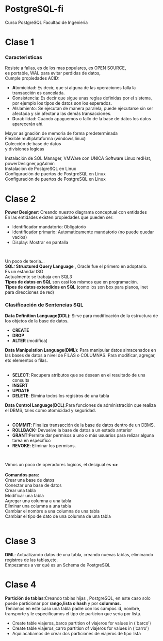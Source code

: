 # PostgreSQL-fi
Curso PostgreSQL Facultad de Ingenieria

# Clase 1

### Caracteristicas
Resiste a fallas, es de los mas populares, es OPEN SOURCE, 
<br>
es portable,
WAL para evitar perdidas de datos, <br> 
Cumple propiedades ACID: 
<ul>
  <li>   <b>A</b>tomicidad: Es decir, que si alguna de las operaciones falla la transacción es cancelada.</li>
  <li>   <b>C</b>onsistencia: Es decir que sigue unas reglas definidas por el sistema, por ejemplo los tipos de datos son los esperados.</li>
  <li>A<b>I</b>slamiento: Se ejecutan de manera paralela, puede ejecutarse sin ser afectada y sin afectar a las demás transacciones.</li>
  <li><b>D</b>urabilidad: Cuando apaguemos o fallo de la base de datos los datos aparecerán ahí.</li>
</ul>

<p>
    Mayor asignación de memoria de forma predeterminada <br>
    Flexible multiplataforma (windows,linux)<br>
    Colección de base de datos<br>
    y divisiones logicas<br>
</p>
<p>
    Instalación de SQL Manager, VMWare con UNICA Software Linux redHat, powerDesigner,pgAdmin<br>
    Instalación de PostgreSQL en Linux<br>
    Configuración de puertos de PostgreSQL en Linux<br>
    Configuración de puertos de PostgreSQL en Linux<br>
</p>


# Clase 2

<p>
    <b>Power Designer</b>: Creando nuestro diagrama conceptual con entidades<br>
    En las entidades existen propiedades que pueden ser: <br>
    <ul>
        <li>Identificador mandatorio: Obligatorio<br></li>
        <li>Identificador primario: Automaticamente mandatorio (no puede quedar vacios)<br></li>
        <li>Display: Mostrar en pantalla <br></li>
    </ul>
    
</p>
<br>
<p>
    Un poco de teoria...<br>
    <b>SQL: Structured Query Language</b> , Oracle fue el primero en adoptarlo. <br>
    Es un estandar ISO<br>
    Actualmente se trabaja con SQL3<br>
    <b>Tipos de datos en SQL</b> son casi los mismos que en programación. <br>
    <b>Tipos de datos extendidos en SQL</b> (como los son box para planos, inet para direcciones de red) <br>


</p>

### Clasificación de Sentencias SQL

<p>
    <b>Data Definition Language(DDL)</b>: Sirve para modificación de la estructura de los objetos de la base de datos.<br>
    <ul>
        <li><b>CREATE</b></li>
        <li><b>DROP</b></li>
        <li><b>ALTER</b> (modifica)</li>
    </ul>
    <b>Data Manipulation Language(DML):</b> Para manipular datos almacenados en las bases de datos a nivel de FILAS o COLUMNAS. Para modificar, agregar, etc elementos o filas.<br><br>
    <ul>
        <li><b>SELECT</b>: Recupera atributos que se desean en el resultado de una consulta</li>
        <li><b>INSERT</b></li>
        <li><b>UPDATE</b></li>
        <li><b>DELETE</b>: Elimina todos los registros de una tabla</li>
    </ul>
    <b>Data Control Language(DCL):</b>Para funciones de administración que realiza el DBMS, tales como atomicidad y seguridad.<br><br>
    <ul>
        <li><b>COMMIT</b>: Finaliza transacción de la base de datos dentro de un DBMS.</li>
        <li><b>ROLLBACK:</b> Devuelve la base de datos a un estado anterior</li>
        <li><b>GRANT:</b>Permite dar permisos a uno o más usuarios para relizar alguna tarea en específico</li>
        <li><b>REVOKE</b>: Eliminar los permisos.</li>
    </ul>
</p>

<br>

<p>
    Vimos un poco de operadores logicos, el desigual es <b><></b><br><br>
    <b>Comandos para:</b><br>
    Crear una base de datos<br>
    Conectar una base de datos<br>
    Crear una tabla<br>
    Modificar una tabla<br>
    Agregar una columna a una tabla<br>
    Eliminar una columna a una tabla<br>
    Cambiar el nombre a una columna de una tabla<br>
    Cambiar el tipo de dato de una columna de una tabla<br>
    <br>


</p>

# Clase 3

<p>
    <b>DML</b>: Actualizando datos de una tabla, creando nuevas tablas, eliminando registros de las tablas,etc.<br>
    Empezamos a ver qué es un Schema de PostgreSQL <br>
    
</p>

# Clase 4

<p>
    <b>Partición de tablas</b>:Creando tablas hijas , PostgreSQL, en este caso solo puede particionar por <b>rango,lista o hash</b> y por <b>columnas.</b><br>
    Teniamos en este caso una tabla padre con los campos id, nombre, transporte y le especificamos el tipo de particion que sería por lista.<br>
    <ul>
        <li>Create table viajeros_barco partition of viajeros for values in ('barco')<br></li>
        <li>Create table viajeros_carro partition of viajeros for values in ('carro')<br></li>
        <li>Aqui acabamos de crear dos particiones de viajeros de tipo lista</li>
    </ul>
    
</p>